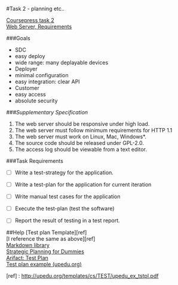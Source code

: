 #Task 2 - planning etc..

[Coursepress task 2](https://coursepress.lnu.se/kurs/mjukvarutestning/labs/a2/)<br />
[Web Server, Requirements](https://docs.google.com/document/d/1fgQngHIZ4_aGIeB2S9YOBCghcBN9EEKBiaN-71MbGac/edit#)

###Goals
- SDC
 - easy deploy
 - wide range: many deplayable devices
- Deployer
 - minimal configuration
 - easy integration: clear API
- Customer
 - easy access
 - absolute security

###*Supplementary Specification*
1. The web server should be responsive under high load.
2. The web server must follow minimum requirements for HTTP 1.1
3. The web server must work on Linux, Mac, Windows*.
4. The source code should be released under GPL-2.0.
5. The access log should be viewable from a text editor.


###Task Requirements
- [ ] Write a test-strategy for the application.
- [ ] Write a test-plan for the application for current iteration
- [ ] Write manual test cases for the application
- [ ] Execute the test-plan (test the software)
- [ ] Report the result of testing in a test report.


##Help
[Test plan Template][ref]<br />
[I reference the same as above][ref]<br />
[Markdown library](https://github.com/onkelhoy/Software-Testing/blob/master/Assignment%202/Library.md)<br />
[Strategic Planning for Dummies](https://www.edmonton.ca/programs_services/documents/PDF/StrategicPlanningForDummies.pdf)<br />
[Arifact: Test Plan](http://upedu.org/process/artifact/ar_tstpl.htm#Templates)<br />
[Test plan example (upedu.org)](http://upedu.org/templates/cs/TEST/upedu_ex_tstpl.pdf)


[ref] : http://upedu.org/templates/cs/TEST/upedu_ex_tstpl.pdf